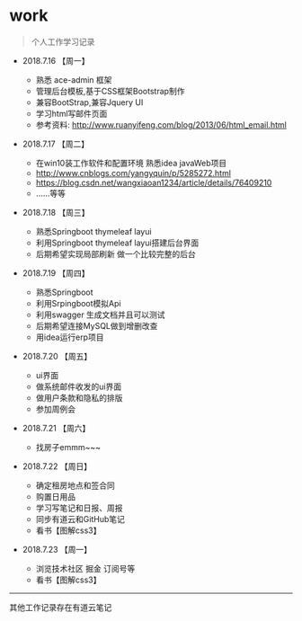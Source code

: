 # work

> 个人工作学习记录

- 2018.7.16 【周一】
    - 熟悉 ace-admin 框架
    - 管理后台模板,基于CSS框架Bootstrap制作
    - 兼容BootStrap,兼容Jquery UI
    - 学习html写邮件页面
    - 参考资料: http://www.ruanyifeng.com/blog/2013/06/html_email.html

- 2018.7.17 【周二】
    - 在win10装工作软件和配置环境 熟悉idea javaWeb项目
    - http://www.cnblogs.com/yangyquin/p/5285272.html
    - https://blog.csdn.net/wangxiaoan1234/article/details/76409210
    - ......等等

- 2018.7.18 【周三】
    - 熟悉Springboot thymeleaf layui
    - 利用Springboot thymeleaf layui搭建后台界面
    - 后期希望实现局部刷新 做一个比较完整的后台

- 2018.7.19 【周四】
    - 熟悉Springboot
    - 利用Srpingboot模拟Api
    - 利用swagger 生成文档并且可以测试
    - 后期希望连接MySQL做到增删改查
    - 用idea运行erp项目

- 2018.7.20 【周五】
    - ui界面
    - 做系统邮件收发的ui界面
    - 做用户条款和隐私的排版
    - 参加周例会

- 2018.7.21 【周六】
    - 找房子emmm~~~

- 2018.7.22 【周日】
    - 确定租房地点和签合同
    - 购置日用品
    - 学习写笔记和日报、周报
    - 同步有道云和GitHub笔记
    - 看书【图解css3】

- 2018.7.23 【周一】
    - 浏览技术社区 掘金 订阅号等
    - 看书【图解css3】

---

其他工作记录存在有道云笔记 
